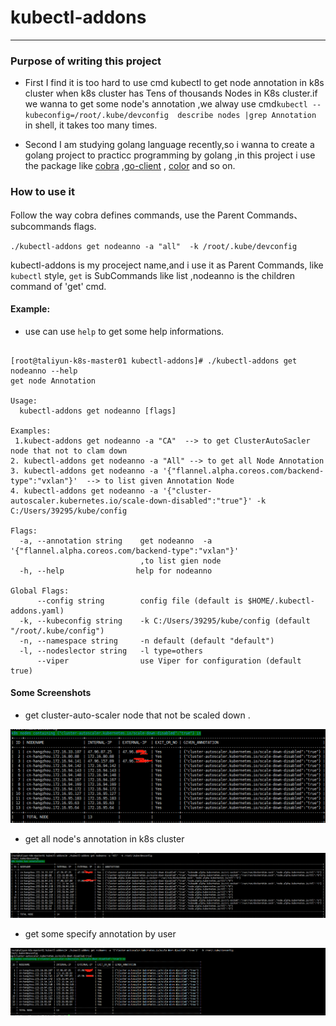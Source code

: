 # kubectl-addons

---

### Purpose of writing this project
-  First
I find it is too hard to use cmd kubectl to get node annotation in k8s cluster when k8s
cluster has Tens of thousands Nodes in K8s cluster.if we wanna to get some node's annotation ,we alway use cmd` kubectl --kubeconfig=/root/.kube/devconfig  describe nodes |grep Annotation
` in shell, it takes too many times.


- Second 
I am studying golang language recently,so i wanna to create a golang project to practicc
programming by golang ,in this project i use the package like [cobra](https://github.com/spf13/cobra) ,[go-client](https://github.com/kubernetes/client-go) , [color](https://github.com/fatih/color) and so on.

### How to use it 


Follow the way cobra defines commands, use the Parent Commands、subcommands flags.

`./kubectl-addons get nodeanno -a "all"  -k /root/.kube/devconfig ` 

kubectl-addons is my proceject name,and i use it as Parent Commands, like `kubectl` style,
`get` is SubCommands like list ,nodeanno is the children command of  'get' cmd.


#### Example:
- use can use `help` to get some help informations.
```shell 

[root@taliyun-k8s-master01 kubectl-addons]# ./kubectl-addons get nodeanno --help
get node Annotation

Usage:
  kubectl-addons get nodeanno [flags]

Examples:
 1.kubect-addons get nodeanno -a "CA"  --> to get ClusterAutoSacler node that not to clam down 
2. kubectl-addons get nodeanno -a "All" --> to get all Node Annotation
3. kubectl-addons get nodeanno -a '{"flannel.alpha.coreos.com/backend-type":"vxlan"}'  --> to list given Annotation Node  
4. kubectl-addons get nodeanno -a '{"cluster-autoscaler.kubernetes.io/scale-down-disabled":"true"}' -k C:/Users/39295/kube/config 

Flags:
  -a, --annotation string    get nodeanno  -a '{"flannel.alpha.coreos.com/backend-type":"vxlan"}'
                             ,to list gien node
  -h, --help                help for nodeanno

Global Flags:
      --config string        config file (default is $HOME/.kubectl-addons.yaml)
  -k, --kubeconfig string    -k C:/Users/39295/kube/config (default "/root/.kube/config")
  -n, --namespace string     -n default (default "default")
  -l, --nodeslector string   -l type=others
      --viper                use Viper for configuration (default true)

```

#### Some Screenshots

- get cluster-auto-scaler node that not be scaled down .

![image-20200714091618432](README.assets/image-20200714091618432.png)



- get all node's annotation in k8s  cluster

![image-20200714091852718](README.assets/image-20200714091852718.png)

- get some specify annotation by user

![image-20200714091743995](README.assets/image-20200714091743995.png)